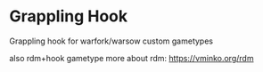 # Grappling Hook
Grappling hook for warfork/warsow custom gametypes

also rdm+hook gametype
more about rdm: https://vminko.org/rdm
